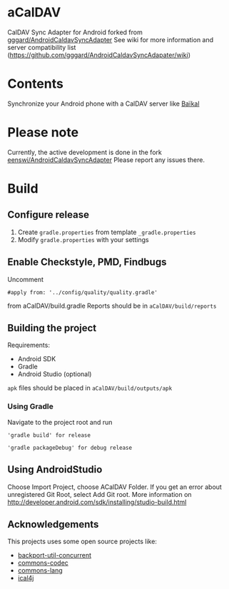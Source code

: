# aCalDAV
CalDAV Sync Adapter for Android
forked from [gggard/AndroidCaldavSyncAdapter](https://github.com/gggard/AndroidCaldavSyncAdapater)
See wiki for more information and server compatibility list (https://github.com/gggard/AndroidCaldavSyncAdapater/wiki)

# Contents
Synchronize your Android phone with a CalDAV server like [Baïkal](http://baikal-server.com/)

# Please note
Currently, the active development is done in the fork [eenswi/AndroidCaldavSyncAdapter](https://github.com/ennswi/AndroidCaldavSyncAdapater)
Please report any issues there.

# Build
## Configure release
1. Create `gradle.properties` from template `_gradle.properties`
2. Modify `gradle.properties` with your settings

## Enable Checkstyle, PMD, Findbugs
Uncomment 

    #apply from: '../config/quality/quality.gradle'
    
from aCalDAV/build.gradle
Reports should be in `aCalDAV/build/reports`


## Building the project
Requirements: 
* Android SDK
* Gradle
* Android Studio (optional)

`apk` files should be placed in `aCalDAV/build/outputs/apk`

### Using Gradle
Navigate to the project root and run 

    'gradle build' for release

    'gradle packageDebug' for debug release
    
## Using AndroidStudio
Choose Import Project, choose ACalDAV Folder.
If you get an error about unregistered Git Root, select Add Git root.
More information on http://developer.android.com/sdk/installing/studio-build.html

## Acknowledgements
This projects uses some open source projects like:
* [backport-util-concurrent](http://sourceforge.net/projects/backport-jsr166/)
* [commons-codec](http://commons.apache.org/proper/commons-codec/)
* [commons-lang](http://commons.apache.org/proper/commons-lang/)
* [ical4j](http://build.mnode.org/projects/ical4j/)

